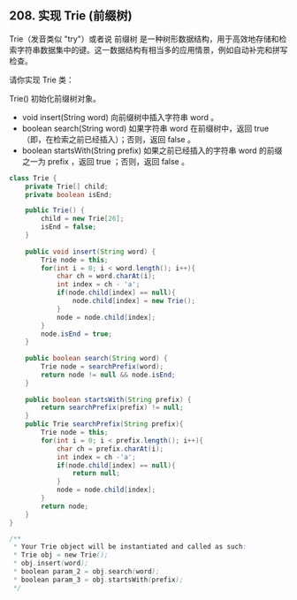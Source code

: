 ## 208. 实现 Trie (前缀树)
Trie（发音类似 "try"）或者说 前缀树 是一种树形数据结构，用于高效地存储和检索字符串数据集中的键。这一数据结构有相当多的应用情景，例如自动补完和拼写检查。

请你实现 Trie 类：

Trie() 初始化前缀树对象。
* void insert(String word) 向前缀树中插入字符串 word 。
* boolean search(String word) 如果字符串 word 在前缀树中，返回 true（即，在检索之前已经插入）；否则，返回 false 。
* boolean startsWith(String prefix) 如果之前已经插入的字符串 word 的前缀之一为 prefix ，返回 true ；否则，返回 false 。

```java
class Trie {
    private Trie[] child;
    private boolean isEnd;

    public Trie() {
        child = new Trie[26];
        isEnd = false;
    }
    
    public void insert(String word) {
        Trie node = this;
        for(int i = 0; i < word.length(); i++){
            char ch = word.charAt(i);
            int index = ch - 'a';
            if(node.child[index] == null){
                node.child[index] = new Trie();
            }
            node = node.child[index];
        }
        node.isEnd = true;
    }
    
    public boolean search(String word) {
        Trie node = searchPrefix(word);
        return node != null && node.isEnd;
    }
    
    public boolean startsWith(String prefix) {
        return searchPrefix(prefix) != null;
    }
    public Trie searchPrefix(String prefix){
        Trie node = this;
        for(int i = 0; i < prefix.length(); i++){
            char ch = prefix.charAt(i);
            int index = ch -'a';
            if(node.child[index] == null){
                return null;
            }
            node = node.child[index];
        }
        return node;
    }
}

/**
 * Your Trie object will be instantiated and called as such:
 * Trie obj = new Trie();
 * obj.insert(word);
 * boolean param_2 = obj.search(word);
 * boolean param_3 = obj.startsWith(prefix);
 */
```
